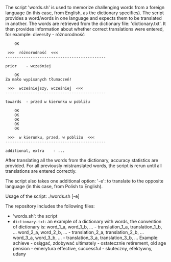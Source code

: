 The script 'words.sh' is used to memorize challenging words from a foreign language (in this case, from English, as the dictionary specifies). The script provides a word/words in one language and expects them to be translated in another. The words are retrieved from the dictionary file: 'dictionary.txt'. It then provides information about whether correct translations were entered, for example:
	diversity	 - różnorodność

		OK

	 >>>  różnorodność  <<<
	--------------------------------------------

	prior	 - wcześniej

		OK
	Za mało wypisanych tłumaczeń!

	 >>>  wcześniejszy, wcześniej  <<<
	--------------------------------------------

	towards	 - przed w kierunku w pobliżu

		OK
		OK
		OK
		OK
		OK

	 >>>  w kierunku, przed, w pobliżu  <<<
	--------------------------------------------

	additional, extra	 - ...

After translating all the words from the dictionary, accuracy statistics are provided. For all previously mistranslated words, the script is rerun until all translations are entered correctly.


The script also takes one additional option:
'-e': to translate to the opposite language (in this case, from Polish to English).

Usage of the script:
./words.sh [-e]

The repository includes the following files:
- 'words.sh': the script
- `dictionary.txt`: an example of a dictionary with words, the convention of dictionary is:
word_1_a, word_1_b, ...	-	translation_1_a, translation_1_b, ...
word_2_a, word_2_b, ...	-	translation_2_a, translation_2_b, ...
word_3_a, word_3_b, ...	-	translation_3_a, translation_3_b, ...
Example:
achieve	-	osiągać, zdobywać
ultimately	-	ostatecznie
retirement, old age pension	-	emerytura
effective, successful	-	skuteczny, efektywny, udany

